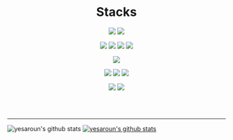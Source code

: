 
<h1 align="center">Stacks</h1>
<p align="center"><img src="https://img.shields.io/badge/Python-3776AB?style=for-the-badge&logo=Python&logoColor=white"> <img src="https://img.shields.io/badge/Java-FC4C02?style=for-the-badge&logo=Java&logoColor=white"></p>
<p align="center"><img src="https://img.shields.io/badge/HTML5-E34F26?style=for-the-badge&logo=HTML5&logoColor=white"> <img src="https://img.shields.io/badge/CSS-1572B6?style=for-the-badge&logo=CSS&logoColor=white"> <img src="https://img.shields.io/badge/JavaScript-F7DF1E?style=for-the-badge&logo=JavaScript&logoColor=white"> <img src="https://img.shields.io/badge/jQuery-0769AD?style=for-the-badge&logo=jQuery&logoColor=white"></p>
<p align="center"><img src="https://img.shields.io/badge/Oracle-F80000?style=for-the-badge&logo=Oracle&logoColor=white"></p>
<p align="center"><img src="https://img.shields.io/badge/Spring-6DB33F?style=for-the-badge&logo=Spring&logoColor=white"> <img src="https://img.shields.io/badge/Django-092E20?style=for-the-badge&logo=Django&logoColor=white"> <img src="https://img.shields.io/badge/Bootstrap-7952B3?style=for-the-badge&logo=Bootstrap&logoColor=white"></p>
<p align="center"><img src="https://img.shields.io/badge/Git-F05032?style=for-the-badge&logo=Git&logoColor=white"> <img src="https://img.shields.io/badge/GitHub-181717?style=for-the-badge&logo=GitHub&logoColor=white"></p>

<br><br>
<hr>

![yesaroun's github stats](https://github-readme-stats.vercel.app/api?username=yesaroun&show_icons=true)
[![yesaroun's github stats](https://github-readme-stats.vercel.app/api/top-langs/?username=yesaroun&show_icons=true&hide_border=true&title_color=004386&icon_color=004386&layout=compact)](https://github.com/yesaroun)



<!--
**yesaroun/yesaroun** is a ✨ _special_ ✨ repository because its `README.md` (this file) appears on your GitHub profile.

Here are some ideas to get you started:

- 🔭 I’m currently working on ...
- 🌱 I’m currently learning ...
- 👯 I’m looking to collaborate on ...
- 🤔 I’m looking for help with ...
- 💬 Ask me about ...
- 📫 How to reach me: ...
- 😄 Pronouns: ...
- ⚡ Fun fact: ...
-->
